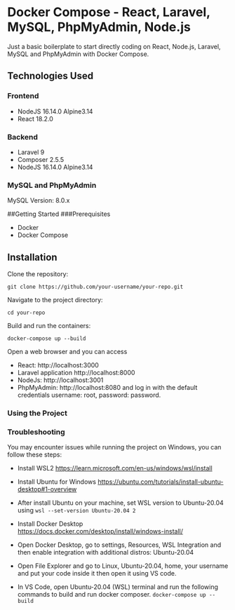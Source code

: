 # Docker Compose - React, Laravel, MySQL, PhpMyAdmin, Node.js

Just a basic boilerplate to start directly coding on React, Node.js, Laravel, MySQL and PhpMyAdmin with Docker Compose.

## Technologies Used

### Frontend

- NodeJS 16.14.0 Alpine3.14
- React 18.2.0

### Backend

- Laravel 9
- Composer 2.5.5
- NodeJS 16.14.0 Alpine3.14

### MySQL and PhpMyAdmin

MySQL Version: 8.0.x

##Getting Started
###Prerequisites

- Docker
- Docker Compose

## Installation

Clone the repository:

`git clone https://github.com/your-username/your-repo.git`

Navigate to the project directory:

`cd your-repo`

Build and run the containers:

`docker-compose up --build`

Open a web browser and you can access

- React: http://localhost:3000
- Laravel application http://localhost:8000
- NodeJs: http://localhost:3001
- PhpMyAdmin: http://localhost:8080 and log in with the default credentials username: root, password: password.

### Using the Project

### Troubleshooting

You may encounter issues while running the project on Windows, you can follow these steps:

- Install WSL2 https://learn.microsoft.com/en-us/windows/wsl/install
- Install Ubuntu for Windows https://ubuntu.com/tutorials/install-ubuntu-desktop#1-overview
- After install Ubuntu on your machine, set WSL version to Ubuntu-20.04 using
  `wsl --set-version Ubuntu-20.04 2`

- Install Docker Desktop https://docs.docker.com/desktop/install/windows-install/

- Open Docker Desktop, go to settings, Resources, WSL Integration and then enable integration with additional distros: Ubuntu-20.04
- Open File Explorer and go to Linux, Ubuntu-20.04, home, your username and put your code inside it then open it using VS code.
- In VS Code, open Ubuntu-20.04 (WSL) terminal and run the following commands to build and run docker composer.
  `docker-compose up --build`
